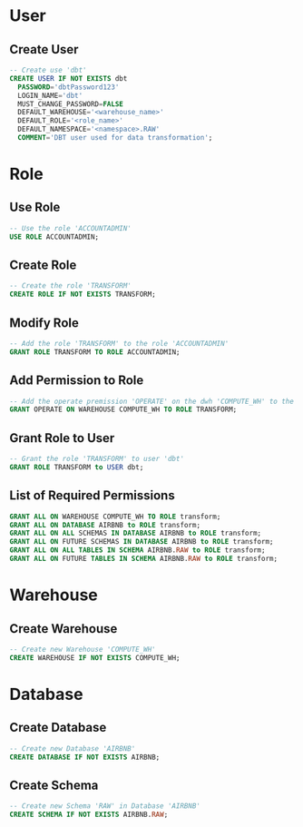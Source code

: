 # User
## Create User
```sql
-- Create use 'dbt'
CREATE USER IF NOT EXISTS dbt
  PASSWORD='dbtPassword123'
  LOGIN_NAME='dbt'
  MUST_CHANGE_PASSWORD=FALSE
  DEFAULT_WAREHOUSE='<warehouse_name>'
  DEFAULT_ROLE='<role_name>'
  DEFAULT_NAMESPACE='<namespace>.RAW'
  COMMENT='DBT user used for data transformation';
```
# Role
## Use Role
```sql
-- Use the role 'ACCOUNTADMIN'
USE ROLE ACCOUNTADMIN;
```
## Create Role
```sql
-- Create the role 'TRANSFORM'
CREATE ROLE IF NOT EXISTS TRANSFORM;
```
## Modify Role
```sql
-- Add the role 'TRANSFORM' to the role 'ACCOUNTADMIN'
GRANT ROLE TRANSFORM TO ROLE ACCOUNTADMIN;
```
## Add Permission to Role
```sql
-- Add the operate premission 'OPERATE' on the dwh 'COMPUTE_WH' to the role 'TRANSFORM'
GRANT OPERATE ON WAREHOUSE COMPUTE_WH TO ROLE TRANSFORM;
```
## Grant Role to User
```sql
-- Grant the role 'TRANSFORM' to user 'dbt'
GRANT ROLE TRANSFORM to USER dbt;
```
## List of Required Permissions
```sql
GRANT ALL ON WAREHOUSE COMPUTE_WH TO ROLE transform; 
GRANT ALL ON DATABASE AIRBNB to ROLE transform;
GRANT ALL ON ALL SCHEMAS IN DATABASE AIRBNB to ROLE transform;
GRANT ALL ON FUTURE SCHEMAS IN DATABASE AIRBNB to ROLE transform;
GRANT ALL ON ALL TABLES IN SCHEMA AIRBNB.RAW to ROLE transform;
GRANT ALL ON FUTURE TABLES IN SCHEMA AIRBNB.RAW to ROLE transform;
```
# Warehouse
## Create Warehouse
```sql
-- Create new Warehouse 'COMPUTE_WH'
CREATE WAREHOUSE IF NOT EXISTS COMPUTE_WH;
```
# Database 
## Create Database
```sql
-- Create new Database 'AIRBNB'
CREATE DATABASE IF NOT EXISTS AIRBNB;
```
## Create Schema
```sql
-- Create new Schema 'RAW' in Database 'AIRBNB'
CREATE SCHEMA IF NOT EXISTS AIRBNB.RAW;
```